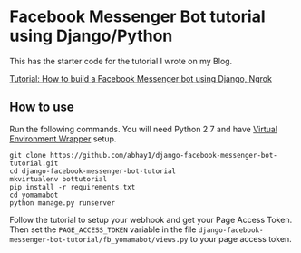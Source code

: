 # Facebook Messenger Bot tutorial using Django/Python

This has the starter code for the tutorial I wrote on my Blog.

[Tutorial: How to build a Facebook Messenger bot using Django, Ngrok](https://abhaykashyap.com/blog/post/tutorial-how-build-facebook-messenger-bot-using-django-ngrok)

## How to use

Run the following commands. You will need Python 2.7 and have [Virtual Environment Wrapper](http://virtualenvwrapper.readthedocs.io/en/latest/) setup.

    git clone https://github.com/abhay1/django-facebook-messenger-bot-tutorial.git
    cd django-facebook-messenger-bot-tutorial
    mkvirtualenv bottutorial
    pip install -r requirements.txt
    cd yomamabot
    python manage.py runserver

Follow the tutorial to setup your webhook and get your Page Access Token. Then set the `PAGE_ACCESS_TOKEN` variable in the file `django-facebook-messenger-bot-tutorial/fb_yomamabot/views.py` to your page access token. 